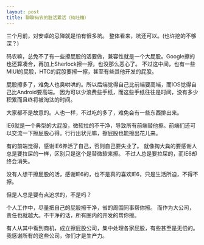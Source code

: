 ```yaml
---
layout: post
title: 聊聊码农的脏活累活（纯吐槽）
---
```


三个月前，对安卓的忌殚就是怕有很多坑。
整体看来，坑还可以。(也许挖的不够深？)

码农嘛，总免不了有一些擦屁股的活要做，兼容性就是一个大屁股。Google擦的也还算凑合，再加上Sherlock擦一擦，也没那么恶心了。
不过这中间，也有一些MIUI的屁股，HTC的屁股要擦一擦，甚至有些其他开发的屁股。

屁股擦多了，难免人也臭哄哄的。所以后端觉得自己比前端要高端，而IOS觉得自己比Android要高端。
因为可以少浪费些手纸，而这些手纸往往是时间，没有多少积累而且终将被淘汰的时间。

大家都不是故意的。人也一样，不过吃的多了，难免会有一些东西排出来。

IE6就是一个典型的大屁股，微软拉的不干净，导致所有前端替他擦。前端们还可以交流一下擦屁股心得。行行出状元嘛，擦屁股也能擦出花儿来。

有的前端觉得，感谢IE6养活了自己，否则自己要失业了。
就像掏大粪的要感谢人总是要拉屎的一样，区别只是这个是替微软来擦。
不过人总是要拉屎的，而IE6却终会消失。

没有人想干擦屁股的活，感谢IE6的，也不是真的喜欢IE6，只是生活所迫，不得不擦。

但是人总是要有点追求的，不是吗？

个人工作中，尽量把自己的屁股擦干净，省的周围同事帮你擦。
而作为大公司，责任也就越大。不干净的话，所有圈内的开发的帮你擦。

有人从其中看到商机，成立擦屁股公司，集中处理各家屁股，有些甚至是无偿的。我感谢所有的这些公司，你们才是生产力。

